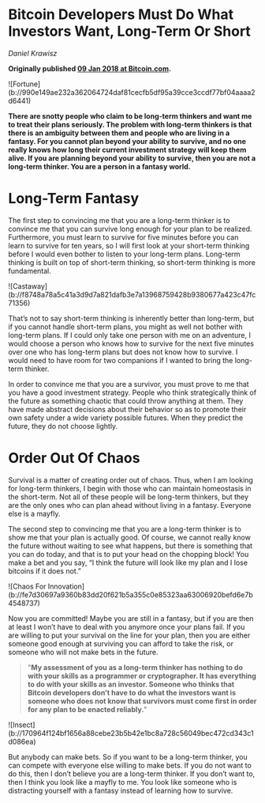 # Bitcoin Developers Must Do What Investors Want, Long-Term Or Short

_Daniel Krawisz_

**Originally published [09 Jan 2018 at Bitcoin.com](https://news.bitcoin.com/bitcoin-developers-must-do-what-investors-want-long-term-or-short/).**

<div class="my-4 text-center">![Fortune](b://990e149ae232a362064724daf81cecfb5df95a39cce3ccdf77bf04aaaa2d6441)</div>

**There are snotty people who claim to be long-term thinkers and want me to treat their plans seriously. The problem with long-term thinkers is that there is an ambiguity between them and people who are living in a fantasy. For you cannot plan beyond your ability to survive, and no one really knows how long their current investment strategy will keep them alive. If you are planning beyond your ability to survive, then you are not a long-term thinker. You are a person in a fantasy world.** 

# Long-Term Fantasy

The first step to convincing me that you are a long-term thinker is to convince me that you can survive long enough for your plan to be realized. Furthermore, you must learn to survive for five minutes before you can learn to survive for ten years, so I will first look at your short-term thinking before I would even bother to listen to your long-term plans. Long-term thinking is built on top of short-term thinking, so short-term thinking is more fundamental.

<div class="my-4 text-center">![Castaway](b://f8748a78a5c41a3d9d7a821dafb3e7a13968759428b9380677a423c47fc71356)</div>

That’s not to say short-term thinking is inherently better than long-term, but if you cannot handle short-term plans, you might as well not bother with long-term plans. If I could only take one person with me on an adventure, I would choose a person who knows how to survive for the next five minutes over one who has long-term plans but does not know how to survive. I would need to have room for two companions if I wanted to bring the long-term thinker.

In order to convince me that you are a survivor, you must prove to me that you have a good investment strategy. People who think strategically think of the future as something chaotic that could throw anything at them. They have made abstract decisions about their behavior so as to promote their own safety under a wide variety possible futures. When they predict the future, they do not choose lightly.

# Order Out Of Chaos

Survival is a matter of creating order out of chaos. Thus, when I am looking for long-term thinkers, I begin with those who can maintain homeostasis in the short-term. Not all of these people will be long-term thinkers, but they are the only ones who can plan ahead without living in a fantasy. Everyone else is a mayfly.

The second step to convincing me that you are a long-term thinker is to show me that your plan is actually good. Of course, we cannot really know the future without waiting to see what happens, but there is something that you can do today, and that is to put your head on the chopping block! You make a bet and you say, “I think the future will look like my plan and I lose bitcoins if it does not.”

<div class="my-4 text-center">![Chaos For Innovation](b://fe7d30697a9360b83dd20f621b5a355c0e85323aa63006920befd6e7b4548737)</div>

Now you are committed! Maybe you are still in a fantasy, but if you are then at least I won’t have to deal with you anymore once your plans fail. If you are willing to put your survival on the line for your plan, then you are either someone good enough at surviving you can afford to take the risk, or someone who will not make bets in the future.

> "**My assessment of you as a long-term thinker has nothing to do with your skills as a programmer or cryptographer. It has everything to do with your skills as an investor. Someone who thinks that Bitcoin developers don’t have to do what the investors want is someone who does not know that survivors must come first in order for any plan to be enacted reliably.**"

<div class="my-4 text-center">![Insect](b://170964f124bf1656a88cebe23b5b42e1bc8a728c56049bec472cd343c1d086ea)</div>

But anybody can make bets. So if you want to be a long-term thinker, you can compete with everyone else willing to make bets. If you do not want to do this, then I don’t believe you are a long-term thinker. If you don’t want to, then I think you look like a mayfly to me. You look like someone who is distracting yourself with a fantasy instead of learning how to survive.

